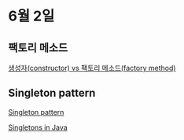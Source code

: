 # 6월 2일

## 팩토리 메소드

[생성자(constructor) vs 팩토리 메소드(factory method)](https://getter-setter.com/2019/08/22/%EC%83%9D%EC%84%B1%EC%9E%90constructor-vs-%ED%8C%A9%ED%86%A0%EB%A6%AC-%EB%A9%94%EC%86%8C%EB%93%9Cfactory-method/)


## Singleton pattern

[Singleton pattern](https://en.wikipedia.org/wiki/Singleton_pattern)

[Singletons in Java](https://www.baeldung.com/java-singleton)
